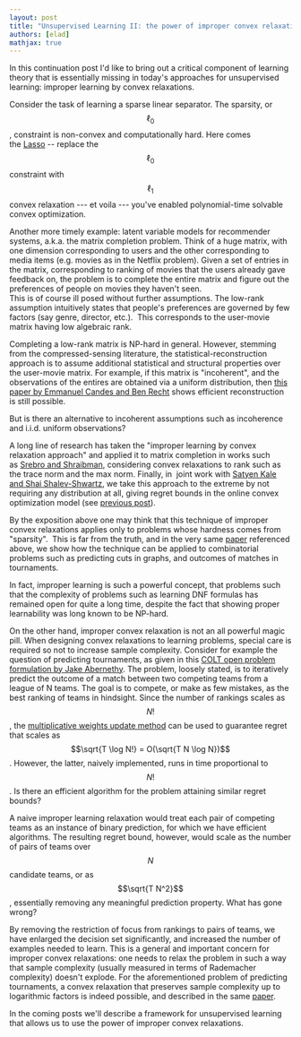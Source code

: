 ```yaml
---
layout: post
title: "Unsupervised Learning II: the power of improper convex relaxations"
authors: [elad]
mathjax: true
---
```


In this continuation post I'd like to bring out a critical component of learning theory that is essentially missing in today's approaches for unsupervised learning: improper learning by convex relaxations.

Consider the task of learning a sparse linear separator. The sparsity, or $$\ell_0$$, constraint is non-convex and computationally hard. Here comes the [Lasso](http://statweb.stanford.edu/~tibs/lasso.html) -- replace the $$\ell_0$$ constraint with $$\ell_1$$ convex relaxation --- et voila --- you've enabled polynomial-time solvable convex optimization.

Another more timely example: latent variable models for recommender systems, a.k.a. the matrix completion problem. Think of a huge matrix, with one dimension corresponding to users and the other corresponding to media items (e.g. movies as in the Netflix problem). Given a set of entries in the matrix, corresponding to ranking of movies that the users already gave feedback on, the problem is to complete the entire matrix and figure out the preferences of people on movies they haven't seen.\
This is of course ill posed without further assumptions. The low-rank assumption intuitively states that people's preferences are governed by few factors (say genre, director, etc.).  This corresponds to the user-movie matrix having low algebraic rank.

Completing a low-rank matrix is NP-hard in general. However, stemming from the compressed-sensing literature, the statistical-reconstruction approach is to assume additional statistical and structural properties over the user-movie matrix. For example, if this matrix is "incoherent", and the observations of the entires are obtained via a uniform distribution, then [this paper by Emmanuel Candes and Ben Recht](http://pages.cs.wisc.edu/~brecht/papers/08.Candes.Recht.MatrixCompletion.pdf) shows efficient reconstruction is still possible.

But is there an alternative to incoherent assumptions such as incoherence and i.i.d. uniform observations?

A long line of research has taken the "improper learning by convex relaxation approach" and applied it to matrix completion in works such as [Srebro and Shraibman](http://ttic.uchicago.edu/~nati/Publications/SrebroShraibmanCOLT05.pdf), considering convex relaxations to rank such as the trace norm and the max norm. Finally, in  joint work with [Satyen Kale and Shai Shalev-Shwartz](https://arxiv.org/abs/1204.0136), we take this approach to the extreme by not requiring any distribution at all, giving regret bounds in the online convex optimization model (see [previous post](http://www.minimizingregret.com/2016/07/more-than-decade-of-online-convex.html)).

By the exposition above one may think that this technique of improper convex relaxations applies only to problems whose hardness comes from "sparsity".  This is far from the truth, and in the very same [paper](https://arxiv.org/abs/1204.0136) referenced above, we show how the technique can be applied to combinatorial problems such as predicting cuts in graphs, and outcomes of matches in tournaments.

In fact, improper learning is such a powerful concept, that problems such that the complexity of problems such as learning DNF formulas has remained open for quite a long time, despite the fact that showing proper learnability was long known to be NP-hard.

On the other hand, improper convex relaxation is not an all powerful magic pill. When designing convex relaxations to learning problems, special care is required so not to increase sample complexity. Consider for example the question of predicting tournaments, as given in this [COLT open problem formulation by Jake Abernethy](http://web.eecs.umich.edu/~jabernet/OpenProblemAbernethy.pdf). The problem, loosely stated, is to iteratively predict the outcome of a match between two competing teams from a league of N teams. The goal is to compete, or make as few mistakes, as the best ranking of teams in hindsight. Since the number of rankings scales as $$N!$$, the [multiplicative weights update method](http://theoryofcomputing.org/articles/v008a006/) can be used to guarantee regret that scales as $$\sqrt{T \log N!} = O(\sqrt{T N \log N})$$. However, the latter, naively implemented, runs in time proportional to $$N!$$. Is there an efficient algorithm for the problem attaining similar regret bounds?

A naive improper learning relaxation would treat each pair of competing teams as an instance of binary prediction, for which we have efficient algorithms. The resulting regret bound, however, would scale as the number of pairs of teams over $$N$$ candidate teams, or as $$\sqrt{T N^2}$$, essentially removing any meaningful prediction property. What has gone wrong?

By removing the restriction of focus from rankings to pairs of teams, we have enlarged the decision set significantly, and increased the number of examples needed to learn. This is a general and important concern for improper convex relaxations: one needs to relax the problem in such a way that sample complexity (usually measured in terms of Rademacher complexity) doesn't explode. For the aforementioned problem of predicting tournaments, a convex relaxation that preserves sample complexity up to logarithmic factors is indeed possible, and described in the same [paper](https://arxiv.org/abs/1204.0136).

In the coming posts we'll describe a framework for unsupervised learning that allows us to use the power of improper convex relaxations.
